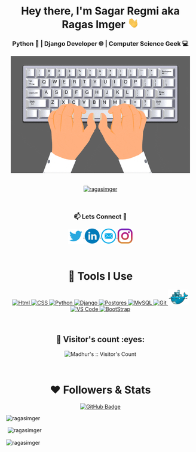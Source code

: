 <!-- ### Hi there 👋 -->
<h1 align="center">Hey there, I'm Sagar Regmi aka Ragas Imger <img src="./gif/Hi.gif" width="30px"></h1>
<h3 align="center">Python 🐍 | Django Developer 🌐 | Computer Science Geek 💻</h3>
<!-- <img align="center" src = "./gif/keyboard.gif" style="max-width:100%;" class="center" /> -->
<div align="center"><img src = "./gif/keyboard.gif" style="max-width:100%;" /></div>
<br/>
<p align="center"> <a href="https://github.com/ryo-ma/github-profile-trophy"><img src="https://github-profile-trophy.vercel.app/?username=ragasimger" alt="ragasimger" /></a> </p>
</br>

<h3 align="center">📫 Lets Connect 🤝</h3>
<p align="center">
  
  <a href="https://www.twitter.com/ragasimger/"> 
      <img align="center" alt="Twitter" height="40" width="40" src="./pngs/twitter.png" />
  </a>
  
   <a href="https://www.linkedin.com/in/ragasimger/">
      <img align="center" alt="Linkdein" height="40" width="40" src="./svgs/linkedin.svg" />
  </a>
  
  <a href="mailto:mail@ragasimger.com">
      <img align="center" alt="E-mail" height="40" width="40" src="./pngs/email.png" />
  </a>
  
  <a href="https://www.instagram.com/ragasimger/">
      <img align="center" alt="Instagram"height="40" width="40" src="./svgs/instagram.svg" />
  </a>
 </p>
 
<br/>

<h1 align="center">🚀 Tools I Use</h1>

<p align="center">
    <a href="https://www.w3.org/html/" target="_blank"> <img height="40" width="40" src="https://img.icons8.com/color/48/000000/html-5.png"/ alt="Html" title="Html"> </a>
    <a href="https://www.w3schools.com/css/" target="_blank"> <img height="40" width="40" src="https://img.icons8.com/color/48/000000/css3.png"/ alt="CSS" title="CSS"> </a>
    <a href="https://www.python.org" target="_blank"> <img height="40" width="40" src="https://img.icons8.com/color/48/000000/python.png"/ alt="Python" title="Python"> </a>
    <a href="https://www.djangoproject.com/start/" target="_blank"> <img height="40" width="40" src="https://img.icons8.com/material-outlined/48/26e07f/django.png"/ alt="Django" title="Django"> </a>
    <a href="https://www.postgresql.org/" target="_blank"> <img height="40" width="40" src="https://www.postgresql.org/media/img/about/press/elephant.png"/ alt="Postgres" title="Postgres"> </a>
    <a href="https://www.mysql.com" target="_blank"> <img height="40" width="40" src="https://img.icons8.com/color/48/000000/mysql-logo.png"/ alt="MySQL" title="MySQL"> </a>
    <a href="https://git-scm.com" target="_blank"> <img height="40" width="40" src="https://img.icons8.com/color/48/000000/git.png"/ alt="Git" title="Git"> </a>
    <a href="https://www.docker.com/" target="_blank"> <img height="40" width="55" src="./pngs/docker.png"/ alt="Docker" title="Docker"> </a>
    <a href="https://code.visualstudio.com/" target="_blank"> <img height="40" width="40" src="https://upload.wikimedia.org/wikipedia/commons/thumb/9/9a/Visual_Studio_Code_1.35_icon.svg/2048px-Visual_Studio_Code_1.35_icon.svg.png"/ alt="VS Code" title="VS Code"> </a>
    <a href="https://getbootstrap.com/" target="_blank"> <img height="40" width="55" src="https://getbootstrap.com/docs/5.2/assets/brand/bootstrap-logo-shadow.png"/ alt="BootStrap" title="BootStrap"> </a>
</p>
</br>

<h2 align="center">👯 Visitor's count :eyes:</h2>

<p align="center"><img src="https://profile-counter.glitch.me/{Madhur215}/count.svg" alt="Madhur's :: Visitor's Count" /></p>

<br/>

<h1 align="center"> ❤ Followers & Stats</h1>
<p align="center">
<a href="https://github.com/ragasimger?tab=followers"><img src="https://img.shields.io/github/followers/ragasimger?label=Followers&style=social" alt="GitHub Badge"></a>
</p>

<p><img align="left" src="https://github-readme-stats.vercel.app/api/top-langs?username=ragasimger&show_icons=true&locale=en&layout=compact" alt="ragasimger" /></p>
</br>
<p>&nbsp;<img align="center" src="https://github-readme-stats.vercel.app/api?username=ragasimger&show_icons=true&locale=en" alt="ragasimger" /></p>

<p><img align="center" src="https://github-readme-streak-stats.herokuapp.com/?user=ragasimger&" alt="ragasimger" /></p>
